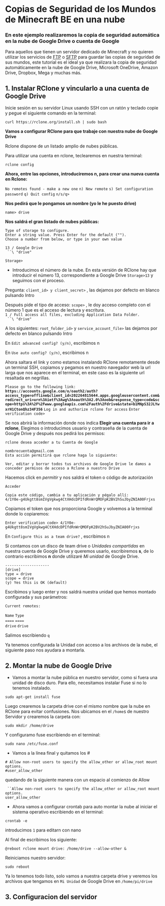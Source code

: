 # Copias de Seguridad de los Mundos de Minecraft BE en una nube

### En este ejemplo realizaremos la copia de seguridad automática en la nube de Google Drive o cuenta de Google

Para aquellos que tienen un servidor dedicado de Minecraft y no quieren utilizar los servicios de [FTP](https://es.wikipedia.org/wiki/Protocolo_de_transferencia_de_archivos) o [SFTP](https://es.wikipedia.org/wiki/SSH_File_Transfer_Protocol) para guardar las copias de seguridad de sus mundos, este tutorial es el ideal ya que realizara la copia de seguridad automáticamente en la nube de Google Drive, Microsoft OneDrive, Amazon Drive, Dropbox, Mega y muchas más.

## 1. Instalar RClone y vincularlo a una cuenta de Google Drive

Inicie sesión en su servidor Linux usando SSH con un ratón y teclado copie y pegue el siguiente comando en la terminal:

```curl https://rclone.org/install.sh | sudo bash```

**Vamos a configurar RClone para que trabaje con nuestra nube de Google Drive**

Rclone dispone de un listado amplio de nubes públicas.  

Para utilizar una cuenta en rclone, teclearemos en nuestra terminal:

```rclone config```

**Ahora, entre las opciones, introduciremos n, para crear una nueva cuenta en Rclone:**


`No remotes found - make a new one`
`n) New remote`
`s) Set configuration password`
`q) Quit config`
`n/s/q>` 

**Nos pedirá que le pongamos un nombre (yo le he puesto drive)**

`name> drive`

**Nos saldrá el gran listado de nubes públicas:**

`Type of storage to configure.`  
`Enter a string value. Press Enter for the default ("").`  
`Choose a number from below, or type in your own value`  

`13 / Google Drive`  
` ``\ "drive"`  

`Storage>`

* Introducimos el número de la nube. En esta versión de RClone hay que introducir el número 13, correspondiente a Google Drive `Storage>13` y seguimos con el proceso.

Pregunta: `client_id> y client_secret>` , las dejamos por defecto en blanco pulsando Intro

Después pide el tipo de acceso: `scope>` , le doy acceso completo con el número 1 que es el acceso de lectura y escritura.  
`1 / Full access all files, excluding Application Data Folder.`  
` ``\ "drive"`

A los siguientes: `root_folder_id>` y `service_account_file>` las dejamos por defecto en blanco pulsando Intro

En `Edit advanced config? (y/n)`, escribimos n

En `Use auto config? (y/n)`, escribimos n

Ahora saltara el link y como estamos instalando RClone remotamente desde un terminal SSH, copiamos y pegamos en nuestro navegador web la url larga que nos aparece en el terminal, en este caso es la siguiente url resaltada en negrillas.

`Please go to the following link:` **`https://accounts.google.com/o/oauth2/auth?access_type=offline&client_id=202264815644.apps.googleusercontent.com&redirect_uri=urn%3Aietf%3Awg%3Aoauth%3A2.0%3Aoob&response_type=code&scope=https%3A%2F%2Fwww.googleapis.com%2Fauth%2Fdrive&state=b1MNpS32JLYwxrH1CtonQhz34F356`** `Log in and authorize rclone for access`
`Enter verification code>`


Se nos abrirá la información donde nos indica **Elegir una cuenta para ir a rclone**, Elegimos o introducimos usuario y contraseña de la cuenta de Google Drive y después nos pedirá los permisos:


`rclone desea acceder a tu Cuenta de Google`

`nombrecuenta@gmail.com`  
`Esta acción permitirá que rclone haga lo siguiente:`

`Ver, editar y borrar todos tus archivos de Google Drive le damos a conceder permisos de acceso a Rclone a nuestro Drive`

Hacemos click en *permitir* y nos saldrá el token o código de autorización

`Acceder`

`Copia este código, cambia a tu aplicación y pégalo allí:`  
`4/1Y0e-g4Ukgtt8smIVgVgkwg4CtXHdcDPIfdRnWrQMOFpK2BV2hSuJbyZNIA00Frjxs`

Copiamos el token que nos proporciona Google y volvemos a la terminal donde lo copiaremos:

`Enter verification code> 4/1Y0e-g4Ukgtt8smIVgVgkwg4CtXHdcDPIfdRnWrQMOFpK2BV2hSuJbyZNIA00Frjxs`

En `Configure this as a team drive?` , escribimos n

Si contamos con un disco de team drive o *Unidades compartidas* en nuestra cuenta de Google Drive y queremos usarlo, escribiremos **s**, de lo contrario escribimos **n** donde utilizaré *Mi unidad* de Google Drive.

`--------------------`  
`[drive]`  
`type = drive`  
`scope = drive`  
`(y) Yes this is OK (default)`

Escribimos y luego enter y nos saldrá nuestra unidad que hemos montado configurada y sus parámetros:

`Current remotes:`

`Name`           `Type`  
`====`           `====`  
`drive`          `drive`

Salimos escribiendo `q`

Ya tenemos configurada la Unidad con acceso a los archivos de la nube, el siguiente paso nos ayudara a montarla.


## 2. Montar la nube de Google Drive

* Vamos a montar la nube pública en nuestro servidor, como si fuera una unidad de disco duro. Para ello, necesitamos instalar Fuse si no lo tenemos instalado.

```sudo apt-get install fuse```

Luego crearemos la carpeta drive con el mismo nombre que la nube en RClone para evitar confusiones. Nos ubicamos en el `/home$` de nuestro Servidor y crearemos la carpeta con:


```sudo mkdir /home/drive```

Y configuramo fuse escribiendo en el terminal:

```sudo nano /etc/fuse.conf```

* Vamos a la línea final y quitamos los #

`# Allow non-root users to specify the allow_other or allow_root mount options.`  
`#user_allow_other`  

quedando de la siguiente manera con un espacio al comienzo de Allow

` ``Allow non-root users to specify the allow_other or allow_root mount options.`  
`user_allow_other`   


* Ahora vamos a configurar crontab para auto montar la nube al iniciar el sistema operativo escribiendo en el terminal:

```crontab -e```

introducimos `1` para editarn con nano

Al final de escribimos los siguiente:

```@reboot rclone mount drive: /home/drive --allow-other &```

Reiniciamos nuestro servidor:

```sudo reboot```

Ya lo tenemos todo listo, solo vamos a nuestra carpeta drive y veremos los archivos que tengamos en `Mi Unidad` de Google Drive en ```/home/pi/drive```


## 3. Configuracion del servidor
